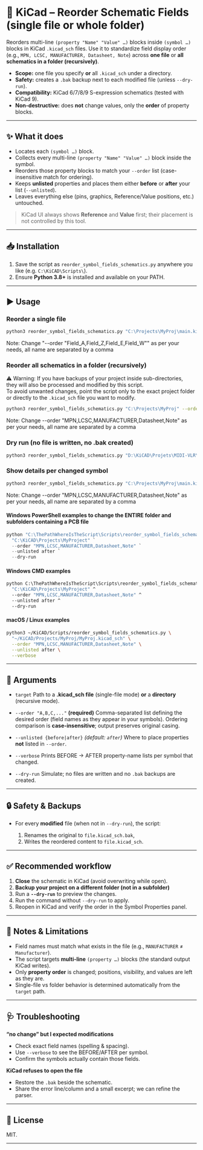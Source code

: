 # 🧭 KiCad – Reorder Schematic Fields (single file **or** whole folder)

Reorders multi-line `(property "Name" "Value" …)` blocks inside `(symbol …)` blocks in KiCad `.kicad_sch` files.
Use it to standardize field display order (e.g., `MPN, LCSC, MANUFACTURER, Datasheet, Note`) across **one file** or **all schematics in a folder (recursively)**.

* **Scope:** one file you specify **or** all `.kicad_sch` under a directory.
* **Safety:** creates a `.bak` backup next to each modified file (unless `--dry-run`).
* **Compatibility:** KiCad 6/7/8/9 S-expression schematics (tested with KiCad 9).
* **Non-destructive:** does **not** change values, only the **order** of property blocks.

---

## ✨ What it does

* Locates each `(symbol …)` block.
* Collects every multi-line `(property "Name" "Value" …)` block inside the symbol.
* Reorders those property blocks to match your `--order` list (case-insensitive match for ordering).
* Keeps **unlisted** properties and places them either **before** or **after** your list (`--unlisted`).
* Leaves everything else (pins, graphics, Reference/Value positions, etc.) untouched.

> KiCad UI always shows **Reference** and **Value** first; their placement is not controlled by this tool.

---

## 📥 Installation

1. Save the script as `reorder_symbol_fields_schematics.py` anywhere you like (e.g. `C:\KiCAD\Scripts\`).
2. Ensure **Python 3.8+** is installed and available on your PATH.

---

## ▶️ Usage

### Reorder a **single file**

```bash
python3 reorder_symbol_fields_schematics.py "C:\Projects\MyProj\main.kicad_sch" --order "Field_A,Field_Z,Field_E,Field_W" --unlisted after
```
Note: Change "--order "Field_A,Field_Z,Field_E,Field_W"" as per your needs, all name are separated by a comma

### Reorder **all schematics in a folder (recursively)** 
⚠️ Warning: If you have backups of your project inside sub-directories,  
they will also be processed and modified by this script.  
To avoid unwanted changes, point the script only to the exact project folder  
or directly to the `.kicad_sch` file you want to modify.

```bash
python3 reorder_symbol_fields_schematics.py "C:\Projects\MyProj" --order "MPN,LCSC,MANUFACTURER,Datasheet,Note" --unlisted after
```
Note: Change --order "MPN,LCSC,MANUFACTURER,Datasheet,Note" as per your needs, all name are separated by a comma

### Dry run (no file is written, no .bak created)

```bash
python3 reorder_symbol_fields_schematics.py "D:\KiCAD\Projets\MIDI-VLR\VLR-08-2025" --order "MPN,LCSC,MANUFACTURER,Datasheet,Note" --unlisted after --dry-run
```

### Show details per changed symbol

```bash
python3 reorder_symbol_fields_schematics.py "C:\Projects\MyProj\main.kicad_sch" --order "MPN,LCSC,MANUFACTURER,Datasheet,Note" --unlisted before --verbose
```
Note: Change --order "MPN,LCSC,MANUFACTURER,Datasheet,Note" as per your needs, all name are separated by a comma
#### Windows PowerShell examples to change the ENTIRE folder and subfolders containing a PCB file

```powershell
python "C:\ThePathWhereIsTheScript\Scripts\reorder_symbol_fields_schematics.py" `
  "C:\KiCAD\Projects\MyProject" `
  --order "MPN,LCSC,MANUFACTURER,Datasheet,Note" `
  --unlisted after `
  --dry-run
```

#### Windows CMD examples

```cmd
python C:\ThePathWhereIsTheScript\Scripts\reorder_symbol_fields_schematics.py ^
  "C:\KiCAD\Projects\MyProject" ^
  --order "MPN,LCSC,MANUFACTURER,Datasheet,Note" ^
  --unlisted after ^
  --dry-run
```

#### macOS / Linux examples

```bash
python3 ~/KiCAD/Scripts/reorder_symbol_fields_schematics.py \
  "~/KiCAD/Projects/MyProj/MyProj.kicad_sch" \
  --order "MPN,LCSC,MANUFACTURER,Datasheet,Note" \
  --unlisted after \
  --verbose
```

---

## 🔧 Arguments

* `target`
  Path to a **.kicad\_sch file** (single-file mode) **or** a **directory** (recursive mode).

* `--order "A,B,C,..."` **(required)**
  Comma-separated list defining the desired order (field names as they appear in your symbols).
  Ordering comparison is **case-insensitive**; output preserves original casing.

* `--unlisted {before|after}` *(default: `after`)*
  Where to place properties **not** listed in `--order`.

* `--verbose`
  Prints BEFORE → AFTER property-name lists per symbol that changed.

* `--dry-run`
  Simulate; no files are written and no `.bak` backups are created.

---

## 🔒 Safety & Backups

* For every **modified** file (when not in `--dry-run`), the script:

  1. Renames the original to `file.kicad_sch.bak`,
  2. Writes the reordered content to `file.kicad_sch`.

---

## ✅ Recommended workflow

1. **Close** the schematic in KiCad (avoid overwriting while open).
2. **Backup your project on a different folder (not in a subfolder)**
3. Run a **`--dry-run`** to preview the changes.
4. Run the command without `--dry-run` to apply.
5. Reopen in KiCad and verify the order in the Symbol Properties panel.

---

## 🧩 Notes & Limitations

* Field names must match what exists in the file (e.g., `MANUFACTURER` ≠ `Manufacturer`).
* The script targets **multi-line** `(property …)` blocks (the standard output KiCad writes).
* Only **property order** is changed; positions, visibility, and values are left as they are.
* Single-file vs folder behavior is determined automatically from the `target` path.

---

## 🩺 Troubleshooting

**“no change” but I expected modifications**

* Check exact field names (spelling & spacing).
* Use `--verbose` to see the BEFORE/AFTER per symbol.
* Confirm the symbols actually contain those fields.

**KiCad refuses to open the file**

* Restore the `.bak` beside the schematic.
* Share the error line/column and a small excerpt; we can refine the parser.

---

## 📜 License

MIT.

---
